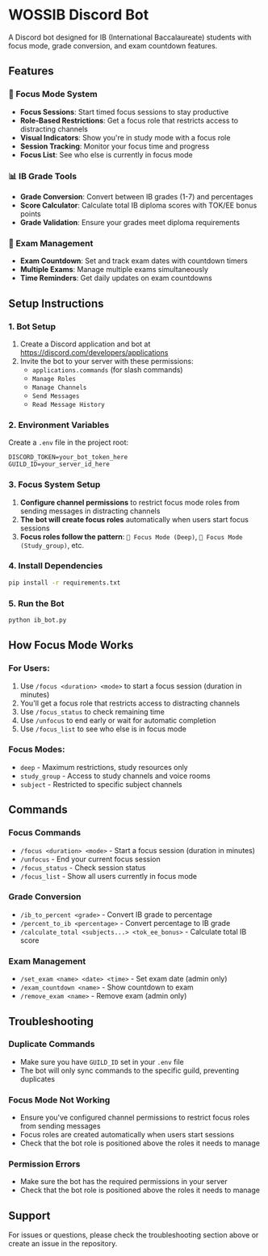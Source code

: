 # WOSSIB Discord Bot

A Discord bot designed for IB (International Baccalaureate) students with focus mode, grade conversion, and exam countdown features.

## Features

### 🎯 Focus Mode System

- **Focus Sessions**: Start timed focus sessions to stay productive
- **Role-Based Restrictions**: Get a focus role that restricts access to distracting channels
- **Visual Indicators**: Show you're in study mode with a focus role
- **Session Tracking**: Monitor your focus time and progress
- **Focus List**: See who else is currently in focus mode

### 📊 IB Grade Tools

- **Grade Conversion**: Convert between IB grades (1-7) and percentages
- **Score Calculator**: Calculate total IB diploma scores with TOK/EE bonus points
- **Grade Validation**: Ensure your grades meet diploma requirements

### 📅 Exam Management

- **Exam Countdown**: Set and track exam dates with countdown timers
- **Multiple Exams**: Manage multiple exams simultaneously
- **Time Reminders**: Get daily updates on exam countdowns

## Setup Instructions

### 1. Bot Setup

1. Create a Discord application and bot at https://discord.com/developers/applications
2. Invite the bot to your server with these permissions:
   - `applications.commands` (for slash commands)
   - `Manage Roles`
   - `Manage Channels`
   - `Send Messages`
   - `Read Message History`

### 2. Environment Variables

Create a `.env` file in the project root:

```
DISCORD_TOKEN=your_bot_token_here
GUILD_ID=your_server_id_here
```

### 3. Focus System Setup

1. **Configure channel permissions** to restrict focus mode roles from sending messages in distracting channels
2. **The bot will create focus roles** automatically when users start focus sessions
3. **Focus roles follow the pattern**: `🎯 Focus Mode (Deep)`, `🎯 Focus Mode (Study_group)`, etc.

### 4. Install Dependencies

```bash
pip install -r requirements.txt
```

### 5. Run the Bot

```bash
python ib_bot.py
```

## How Focus Mode Works

### For Users:

1. Use `/focus <duration> <mode>` to start a focus session (duration in minutes)
2. You'll get a focus role that restricts access to distracting channels
3. Use `/focus_status` to check remaining time
4. Use `/unfocus` to end early or wait for automatic completion
5. Use `/focus_list` to see who else is in focus mode

### Focus Modes:

- `deep` - Maximum restrictions, study resources only
- `study_group` - Access to study channels and voice rooms
- `subject` - Restricted to specific subject channels

## Commands

### Focus Commands

- `/focus <duration> <mode>` - Start a focus session (duration in minutes)
- `/unfocus` - End your current focus session
- `/focus_status` - Check session status
- `/focus_list` - Show all users currently in focus mode

### Grade Conversion

- `/ib_to_percent <grade>` - Convert IB grade to percentage
- `/percent_to_ib <percentage>` - Convert percentage to IB grade
- `/calculate_total <subjects...> <tok_ee_bonus>` - Calculate total IB score

### Exam Management

- `/set_exam <name> <date> <time>` - Set exam date (admin only)
- `/exam_countdown <name>` - Show countdown to exam
- `/remove_exam <name>` - Remove exam (admin only)

## Troubleshooting

### Duplicate Commands

- Make sure you have `GUILD_ID` set in your `.env` file
- The bot will only sync commands to the specific guild, preventing duplicates

### Focus Mode Not Working

- Ensure you've configured channel permissions to restrict focus roles from sending messages
- Focus roles are created automatically when users start sessions
- Check that the bot role is positioned above the roles it needs to manage

### Permission Errors

- Make sure the bot has the required permissions in your server
- Check that the bot role is positioned above the roles it needs to manage

## Support

For issues or questions, please check the troubleshooting section above or create an issue in the repository.
